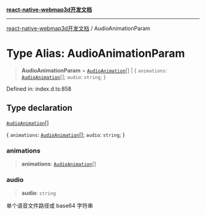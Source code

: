 [**react-native-webmap3d开发文档**](../README.md)

***

[react-native-webmap3d开发文档](../globals.md) / AudioAnimationParam

# Type Alias: AudioAnimationParam

> **AudioAnimationParam** = [`AudioAnimation`](../interfaces/AudioAnimation.md)[] \| \{ `animations`: [`AudioAnimation`](../interfaces/AudioAnimation.md)[]; `audio`: `string`; \}

Defined in: index.d.ts:858

## Type declaration

[`AudioAnimation`](../interfaces/AudioAnimation.md)[]

\{ `animations`: [`AudioAnimation`](../interfaces/AudioAnimation.md)[]; `audio`: `string`; \}

### animations

> **animations**: [`AudioAnimation`](../interfaces/AudioAnimation.md)[]

### audio

> **audio**: `string`

单个语音文件路径或 base64 字符串
